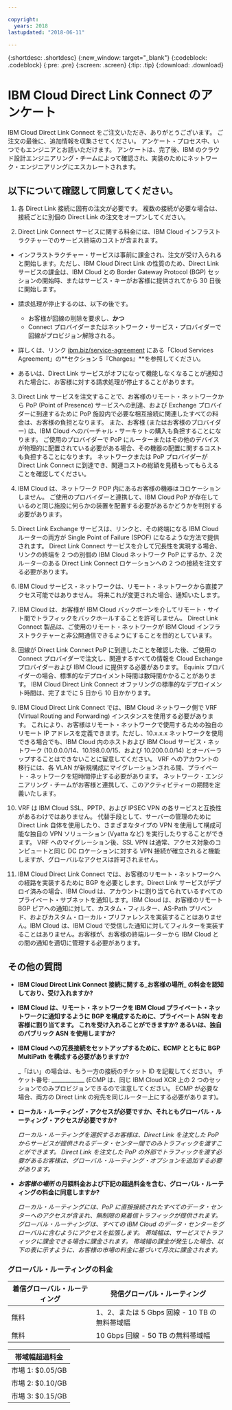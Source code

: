 ```yaml
---

copyright:
  years: 2018
lastupdated: "2018-06-11"

---
```


{:shortdesc: .shortdesc}
{:new_window: target="_blank"}
{:codeblock: .codeblock}
{:pre: .pre}
{:screen: .screen}
{:tip: .tip}
{:download: .download}

# IBM Cloud Direct Link Connect のアンケート

IBM Cloud Direct Link Connect をご注文いただき、ありがとうございます。 ご注文の最後に、追加情報を収集させてください。 アンケート・プロセス中、いつでもエンジニアとお話いただけます。 アンケートは、完了後、IBM のクラウド設計エンジニアリング・チームによって確認され、実装のためにネットワーク・エンジニアリングにエスカレートされます。

## 以下について確認して同意してください。

1. 各 Direct Link 接続に固有の注文が必要です。 複数の接続が必要な場合は、接続ごとに別個の Direct Link の注文をオープンしてください。

2. Direct Link Connect サービスに関する料金には、IBM Cloud インフラストラクチャーでのサービス終端のコストが含まれます。 

 * インフラストラクチャー・サービスは事前に課金され、注文が受け入られると開始します。ただし、IBM Cloud Direct Link の性質のため、Direct Link サービスの課金は、IBM Cloud との Border Gateway Protocol (BGP) セッションの開始時、またはサービス・キーがお客様に提供されてから 30 日後に開始します。 

 * 請求処理が停止するのは、以下の後です。
   * お客様が回線の削除を要求し、**かつ** 
   * Connect プロバイダーまたはネットワーク・サービス・プロバイダーで回線がプロビジョン解除される。
  * 詳しくは、リンク [ibm.biz/service-agreement](ibm.biz/service-agreement) にある「Cloud Services Agreement」の**セクション 5『Charges』**を参照してください。
  * あるいは、Direct Link サービスがオフになって機能しなくなることが通知された場合に、お客様に対する請求処理が停止することがあります。

3. Direct Link サービスを注文することで、お客様のリモート・ネットワークから PoP (Point of Presence) サービスへの到達、および Exchange プロバイダーに到達するために PoP 施設内で必要な相互接続に関連したすべての料金は、お客様の負担となります。 また、お客様 (またはお客様のプロバイダー) は、IBM Cloud へのバーチャル・サーキットの購入も負担することになります。 ご使用のプロバイダーで PoP にルーターまたはその他のデバイスが物理的に配置されている必要がある場合、その機器の配置に関するコストも負担することになります。 ネットワークまたは PoP プロバイダーが Direct Link Connect に到達でき、関連コストの総額を見積もってもらえることを確認してください。

4. IBM Cloud は、ネットワーク POP 内にあるお客様の機器はコロケーションしません。 ご使用のプロバイダーと連携して、IBM Cloud PoP が存在しているのと同じ施設に何らかの装置を配置する必要があるかどうかを判別する必要があります。

5. Direct Link Exchange サービスは、リンクと、その終端になる IBM Cloud ルーターの両方が Single Point of Failure (SPOF) になるような方法で提供されます。 Direct Link Connect サービスを介して冗長性を実現する場合、リンクの終端を 2 つの別個の IBM Cloud ネットワーク PoP にするか、2 次ルーターのある Direct Link Connect ロケーションへの 2 つの接続を注文する必要があります。

6. IBM Cloud サービス・ネットワークは、リモート・ネットワークから直接アクセス可能ではありません。 将来これが変更された場合、通知いたします。

7. IBM Cloud は、お客様が IBM Cloud バックボーンを介してリモート・サイト間でトラフィックをバックホールすることを許可しません。 Direct Link Connect 製品は、ご使用のリモート・ネットワークが IBM Cloud インフラストラクチャーと非公開通信できるようにすることを目的としています。

8. 回線が Direct Link Connect PoP に到達したことを確認した後、ご使用の Connect プロバイダーで注文し、関連するすべての情報を Cloud Exchange プロバイダーおよび IBM Cloud に提供する必要があります。 Equinix プロバイダーの場合、標準的なデプロイメント時間は数時間かかることがあります。 IBM Cloud Direct Link Connect オファリングの標準的なデプロイメント時間は、完了までに 5 日から 10 日かかります。 

9. IBM Cloud Direct Link Connect では、IBM Cloud ネットワーク側で VRF (Virtual Routing and Forwarding) インスタンスを使用する必要があります。 これにより、お客様はリモート・ネットワークで使用するための独自のリモート IP アドレスを定義できます。ただし、10.x.x.x ネットワークを使用できる場合でも、IBM Cloud 内のホストおよび IBM Cloud サービス・ネットワーク (10.0.0.0/14、10.198.0.0/15、および 10.200.0.0/14) とオーバーラップすることはできないことに留意してください。 VRF へのアカウントの移行には、各 VLAN が新規構成にマイグレーションされる間、プライベート・ネットワークを短時間停止する必要があります。 ネットワーク・エンジニアリング・チームがお客様と連携して、このアクティビティーの期間を定義いたします。

10. VRF は IBM Cloud SSL、PPTP、および IPSEC VPN の各サービスと互換性があるわけではありません。 代替手段として、サーバーの管理のために Direct Link 自体を使用したり、さまざまなタイプの VPN を使用して構成可能な独自の VPN ソリューション (Vyatta など) を実行したりすることができます。 VRF へのマイグレーション後、SSL VPN は通常、アクセス対象のコンピュートと同じ DC ロケーションに対する VPN 接続が確立されると機能しますが、グローバルなアクセスは許可されません。

11. IBM Cloud Direct Link Connect では、お客様のリモート・ネットワークへの経路を実装するために BGP を必要とします。Direct Link サービスがデプロイ済みの場合、IBM Cloud は、アカウントに割り当てられているすべてのプライベート・サブネットを通知します。IBM Cloud は、お客様のリモート BGP ピアへの通知に対して、カスタム・フィルター、AS-Path プリベンド、およびカスタム・ローカル・プリファレンスを実装することはありません。IBM Cloud は、IBM Cloud で受信した通知に対してフィルターを実装することはありません。お客様が、お客様の終端ルーターから IBM Cloud との間の通知を適切に管理する必要があります。

## その他の質問

* **IBM Cloud Direct Link Connect 接続に関する_お客様の場所_ の料金を認知しており、受け入れますか?**

* **IBM Cloud は、リモート・ネットワークを IBM Cloud プライベート・ネットワークに通知するように BGP を構成するために、プライベート ASN をお客様に割り当てます。 これを受け入れることができますか? あるいは、独自のパブリック ASN を使用しますか?**

* **IBM Cloud への冗長接続をセットアップするために、ECMP とともに BGP MultiPath を構成する必要がありますか?**  

    _「はい」の場合は、もう一方の接続のチケット ID を記載してください。 チケット番号: ____________ (ECMP は、同じ IBM Cloud XCR 上の 2 つのセッションでのみプロビジョンできるので注意してください。  ECMP が必要な場合、両方の Direct Link の宛先を同じルーター上にする必要があります)。

* **ローカル・ルーティング・アクセスが必要ですか、それともグローバル・ルーティング・アクセスが必要ですか?**

    _ローカル・ルーティングを選択するお客様は、Direct Link を注文した PoP からサービスが提供されるデータ・センター間でのみトラフィックを渡すことができます。 Direct Link を注文した PoP の外部でトラフィックを渡す必要があるお客様は、グローバル・ルーティング・オプションを追加する必要があります。_

* **_お客様の場所_ の月額料金および下記の超過料金を含む、グローバル・ルーティングの料金に同意しますか?**

    _ローカル・ルーティングには、PoP に直接接続されたすべてのデータ・センターへのアクセスが含まれ、無制限の発着信トラフィックが提供されます。 グローバル・ルーティングは、すべての IBM Cloud のデータ・センターをグローバルに含むようにアクセスを拡張します。 帯域幅は、サービスでトラフィックに課金できる場合に課金されます。 帯域幅の課金が発生した場合、以下の表に示すように、お客様の市場の料金に基づいて月次に課金されます。_


### グローバル・ルーティングの料金

| 着信グローバル・ルーティング | 発信グローバル・ルーティング |
|---|---|
| 無料 | 1、2、または 5 Gbps 回線 - 10 TB の無料帯域幅 |
| 無料 | 10 Gbps 回線 - 50 TB の無料帯域幅 |


| 帯域幅超過料金 |
|---|
| 市場 1: $0.05/GB |
| 市場 2: $0.10/GB |
| 市場 3: $0.15/GB |
